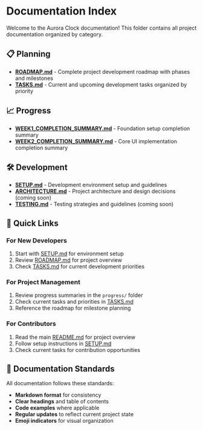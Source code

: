 # Documentation Index

Welcome to the Aurora Clock documentation! This folder contains all project documentation organized by category.

## 📋 Planning

- **[ROADMAP.md](planning/ROADMAP.md)** - Complete project development roadmap with phases and milestones
- **[TASKS.md](planning/TASKS.md)** - Current and upcoming development tasks organized by priority

## 📈 Progress

- **[WEEK1_COMPLETION_SUMMARY.md](progress/WEEK1_COMPLETION_SUMMARY.md)** - Foundation setup completion summary
- **[WEEK2_COMPLETION_SUMMARY.md](progress/WEEK2_COMPLETION_SUMMARY.md)** - Core UI implementation completion summary

## 🛠️ Development

- **[SETUP.md](development/SETUP.md)** - Development environment setup and guidelines
- **[ARCHITECTURE.md](development/ARCHITECTURE.md)** - Project architecture and design decisions (coming soon)
- **[TESTING.md](development/TESTING.md)** - Testing strategies and guidelines (coming soon)

## 📱 Quick Links

### For New Developers
1. Start with [SETUP.md](development/SETUP.md) for environment setup
2. Review [ROADMAP.md](planning/ROADMAP.md) for project overview
3. Check [TASKS.md](planning/TASKS.md) for current development priorities

### For Project Management
1. Review progress summaries in the `progress/` folder
2. Check current tasks and priorities in [TASKS.md](planning/TASKS.md)
3. Reference the roadmap for milestone planning

### For Contributors
1. Read the main [README.md](../README.md) for project overview
2. Follow setup instructions in [SETUP.md](development/SETUP.md)
3. Check current tasks for contribution opportunities

## 📝 Documentation Standards

All documentation follows these standards:
- **Markdown format** for consistency
- **Clear headings** and table of contents
- **Code examples** where applicable
- **Regular updates** to reflect current project state
- **Emoji indicators** for visual organization
